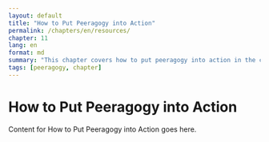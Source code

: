 ```yaml
---
layout: default
title: "How to Put Peeragogy into Action"
permalink: /chapters/en/resources/
chapter: 11
lang: en
format: md
summary: "This chapter covers how to put peeragogy into action in the context of peeragogy."
tags: [peeragogy, chapter]
---
```


# How to Put Peeragogy into Action

Content for How to Put Peeragogy into Action goes here.
